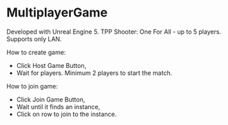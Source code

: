# MultiplayerGame

Developed with Unreal Engine 5. TPP Shooter: One For All - up to 5 players. Supports only LAN.

How to create game:
- Click Host Game Button,
- Wait for players. Minimum 2 players to start the match.

How to join game:
- Click Join Game Button,
- Wait until it finds an instance,
- Click on row to join to the instance.